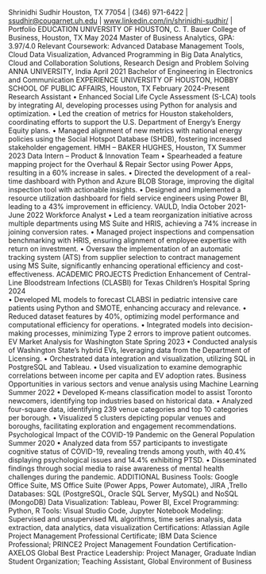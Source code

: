 Shrinidhi Sudhir
Houston, TX 77054 | (346) 971-6422 | ssudhir@cougarnet.uh.edu | www.linkedin.com/in/shrinidhi-sudhir/ | Portfolio
EDUCATION
UNIVERSITY OF HOUSTON, C. T. Bauer College of Business, Houston, TX                                                                                          May 2024
Master of Business Analytics, GPA: 3.97/4.0
Relevant Coursework: Advanced Database Management Tools, Cloud Data Visualization, Advanced Programming in Big Data Analytics, Cloud and Collaboration Solutions, Research Design and Problem Solving
ANNA UNIVERSITY, India 	                                                                                                                                                                            April 2021
Bachelor of Engineering in Electronics and Communication
EXPERIENCE
UNIVERSITY OF HOUSTON, HOBBY SCHOOL OF PUBLIC AFFAIRS, Houston, TX				     February 2024-Present 
Research Assistant
•	Enhanced Social Life Cycle Assessment (S-LCA) tools by integrating AI, developing processes using Python for analysis and optimization.
•	Led the creation of metrics for Houston stakeholders, coordinating efforts to support the U.S. Department of Energy’s Energy Equity plans.
•	Managed alignment of new metrics with national energy policies using the Social Hotspot Database (SHDB), fostering increased stakeholder engagement.
HMH – BAKER HUGHES, Houston, TX	                                                                                                                                     Summer 2023
Data Intern – Product & Innovation Team
•	Spearheaded a feature mapping project for the Overhaul & Repair Sector using Power Apps, resulting in a 60% increase in sales.
•	Directed the development of a real-time dashboard with Python and Azure BLOB Storage, improving the digital inspection tool with actionable insights.
•	Designed and implemented a resource utilization dashboard for field service engineers using Power BI, leading to a 43% improvement in efficiency.
VAULD, India	                                                                                                                                                                  October 2021-June 2022
Workforce Analyst
•	Led a team reorganization initiative across multiple departments using MS Suite and HRIS, achieving a 74% increase in joining conversion rates.
•	Managed project inspections and compensation benchmarking with HRIS, ensuring alignment of employee expertise with return on investment.
•	Oversaw the implementation of an automatic tracking system (ATS) from supplier selection to contract management using MS Suite, significantly enhancing operational efficiency and cost-effectiveness.
ACADEMIC PROJECTS 
Prediction Enhancement of Central-Line Bloodstream Infections (CLASBI) for Texas Children’s Hospital                              Spring 2024                                                      
•	Developed ML models to forecast CLABSI in pediatric intensive care patients using Python and SMOTE, enhancing accuracy and relevance.
•	Reduced dataset features by 40%, optimizing model performance and computational efficiency for operations.
•	Integrated models into decision-making processes, minimizing Type 2 errors to improve patient outcomes.
EV Market Analysis for Washington State 									          Spring 2023
•	Conducted analysis of Washington State’s hybrid EVs, leveraging data from the Department of Licensing. 
•	Orchestrated data integration and visualization, utilizing SQL in PostgreSQL and Tableau.
•	Used visualization to examine demographic correlations between income per capita and EV adoption rates.
Business Opportunities in various sectors and venue analysis using Machine Learning 				      Summer 2022
•	Developed K-means classification model to assist Toronto newcomers, identifying top industries based on historical data.
•	Analyzed four-square data, identifying 239 venue categories and top 10 categories per borough. 
•	Visualized 5 clusters depicting popular venues and boroughs, facilitating exploration and engagement recommendations.
Psychological Impact of the COVID-19 Pandemic on the General Population 					      Summer 2020
•	Analyzed data from 557 participants to investigate cognitive status of COVID-19, revealing trends among youth, with 40.4% displaying psychological issues and 14.4% exhibiting PTSD.
•	Disseminated findings through social media to raise awareness of mental health challenges during the pandemic.
ADDITIONAL
Business Tools: Google Office Suite, MS Office Suite (Power Apps, Power Automate), JIRA ,Trello
Databases: SQL (PostgreSQL, Oracle SQL Server, MySQL) and NoSQL (MongoDB)
Data Visualization: Tableau, Power BI, Excel
Programming: Python, R
Tools: Visual Studio Code, Jupyter Notebook
Modeling: Supervised and unsupervised ML algorithms, time series analysis, data extraction, data analytics, data visualization
Certifications: Atlassian Agile Project Management Professional Certificate; IBM Data Science Professional; PRINCE2 Project Management Foundation Certification-AXELOS Global Best Practice
Leadership: Project Manager, Graduate Indian Student Organization; Teaching Assistant, Global Environment of Business
